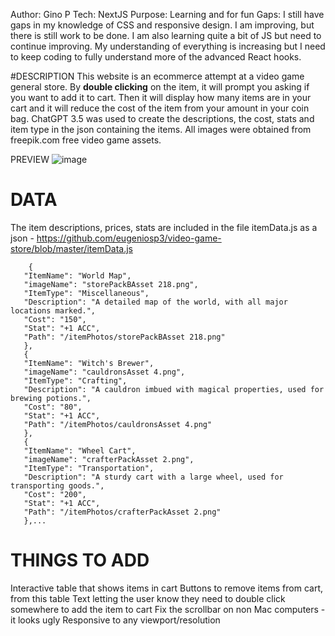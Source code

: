 Author: Gino P
Tech: NextJS 
Purpose: Learning and for fun
Gaps: I still have gaps in my knowledge of CSS and responsive design. I am improving, but there is still work to be done. I am also learning quite a bit of JS but need to continue improving. My understanding of everything is increasing but I need to keep coding to fully understand more of the advanced React hooks.

#DESCRIPTION 
This website is an ecommerce attempt at a video game general store. By **double clicking** on the item, it will prompt you asking if you want to add it to cart. Then it will display how many items are in your cart and it will reduce the cost of the item from your amount in your coin bag. 
ChatGPT 3.5 was used to create the descriptions, the cost, stats and item type in the json containing the items. 
All images were obtained from freepik.com free video game assets.

PREVIEW 
![image](https://user-images.githubusercontent.com/64187887/225635043-0fa73025-c50f-4229-8e97-d7f30862d441.png)


# DATA
The item descriptions, prices, stats are included in the file itemData.js as a json - https://github.com/eugeniosp3/video-game-store/blob/master/itemData.js

```export const itemJSON = [
    {
   "ItemName": "World Map",
   "imageName": "storePackBAsset 218.png",
   "ItemType": "Miscellaneous",
   "Description": "A detailed map of the world, with all major locations marked.",
   "Cost": "150",
   "Stat": "+1 ACC",
   "Path": "/itemPhotos/storePackBAsset 218.png"
   },
   {
   "ItemName": "Witch's Brewer",
   "imageName": "cauldronsAsset 4.png",
   "ItemType": "Crafting",
   "Description": "A cauldron imbued with magical properties, used for brewing potions.",
   "Cost": "80",
   "Stat": "+1 ACC",
   "Path": "/itemPhotos/cauldronsAsset 4.png"
   },
   {
   "ItemName": "Wheel Cart",
   "imageName": "crafterPackAsset 2.png",
   "ItemType": "Transportation",
   "Description": "A sturdy cart with a large wheel, used for transporting goods.",
   "Cost": "200",
   "Stat": "+1 ACC",
   "Path": "/itemPhotos/crafterPackAsset 2.png"
   },...
   ```

# THINGS TO ADD 
Interactive table that shows items in cart
Buttons to remove items from cart, from this table
Text letting the user know they need to double click somewhere to add the item to cart
Fix the scrollbar on non Mac computers - it looks ugly
Responsive to any viewport/resolution 
